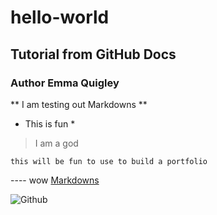 # hello-world
## Tutorial from GitHub Docs 
### Author Emma Quigley

** I am testing out Markdowns **

* This is fun *

> I am a god 

`this will be fun to use to build a portfolio`

---- wow
[Markdowns](https://www.markdownguide.org/cheat-sheet/)

![Github](GitHub-Mark.png)
